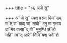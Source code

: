 +++
title = "०६ अपो सु"

+++
अ᳓पो सु᳓ म्यक्ष वरुण भिय᳓सम्  
म᳓त् स᳓म्राळ् ऋ᳓तावो᳓ ऽनु मा गृभाय  
दा᳓मेव वत्सा᳓द् वि᳓ मुमुग्धि अं᳓हो  
नहि᳓ त्व᳓द् आरे᳓ निमि᳓षश् चने᳓शे